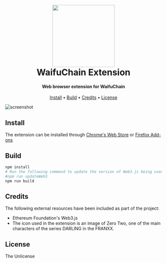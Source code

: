 
<h1 align="center">
  <br>
  <img src="https://raw.githubusercontent.com/corollari/waifuchain-extension/master/promo/icon.png" width="200"></a>
  <br>
  WaifuChain Extension
  <br>
</h1>

<h4 align="center">Web browser extension for WaifuChain</h4>

<p align="center">
  <a href="#install">Install</a> •
  <a href="#build">Build</a> •
  <a href="#credits">Credits</a> •
  <a href="#license">License</a>
</p>

![screenshot](https://raw.githubusercontent.com/corollari/waifuchain-extension/master/promo/screenshot.png)

## Install
The extension can be installed through [Chrome's Web Store](https://chrome.google.com/webstore/detail/waspline-reader/ndlnnojbbcbdpkccfmcgbopalpbmhbhm) or [Firefox Add-ons](https://addons.mozilla.org/en-US/firefox/addon/waspline-reader/)

## Build
```bash
npm install
# Run the following command to update the version of Web3.js being used. Given that non-backwards compatible releases are common for Web3.js, this may break the extension.
#npm run updateWeb3
npm run build
```

## Credits
The following external resources have been included as part of the project:
- Ethereum Foundation's Web3.js 
- The icon used in the extension is an image of Zero Two, one of the main characters of the series DARLING in the FRANXX.

## License
The Unlicense
